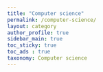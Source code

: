 ```yaml
---
title: "Computer science"
permalink: /computer-science/
layout: category
author_profile: true
sidebar_main: true
toc_sticky: true
toc_ads : true
taxonomy: Computer science
---
```

